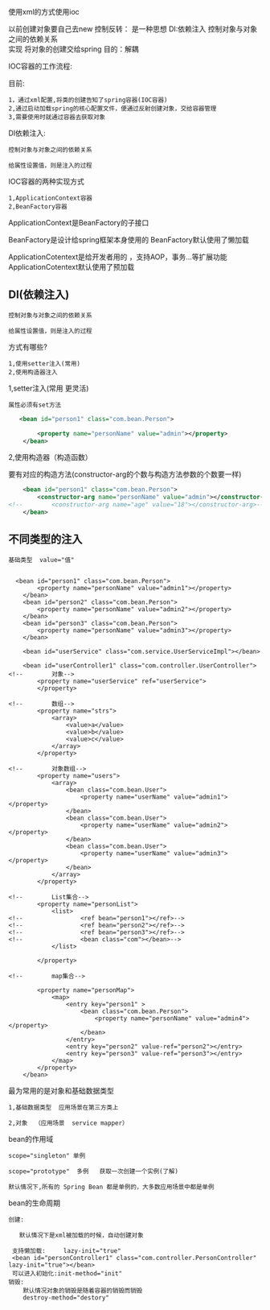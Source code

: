 使用xml的方式使用ioc

以前创建对象要自己去new
控制反转： 是一种思想
DI:依赖注入   控制对象与对象之间的依赖关系   
实现
将对象的创建交给spring
目的：解耦

IOC容器的工作流程:

目前:

```properties
1，通过xml配置,将类的创建告知了spring容器(IOC容器)
2,通过启动加载spring的核心配置文件，便通过反射创建对象，交给容器管理
3,需要使用时就通过容器去获取对象
```

DI依赖注入:

```properties
控制对象与对象之间的依赖关系

给属性设置值，则是注入的过程
```

IOC容器的两种实现方式

```properties
1,ApplicationContext容器
2,BeanFactory容器
```

ApplicationContext是BeanFactory的子接口

BeanFactory是设计给spring框架本身使用的
BeanFactory默认使用了懒加载



ApplicationCotentext是给开发者用的 ，支持AOP，事务...等扩展功能
ApplicationCotentext默认使用了预加载



## DI(依赖注入)

```properties
控制对象与对象之间的依赖关系

给属性设置值，则是注入的过程
```



方式有哪些?

```properties
1,使用setter注入(常用)
2,使用构造器注入
```



1,setter注入(常用  更灵活)

```properties
属性必须有set方法
```

```xml
   <bean id="person1" class="com.bean.Person">

        <property name="personName" value="admin"></property>
    </bean>
```

2,使用构造器（构造函数）

要有对应的构造方法(constructor-arg的个数与构造方法参数的个数要一样)

```xml
    <bean id="person1" class="com.bean.Person">
        <constructor-arg name="personName" value="admin"></constructor-arg>
<!--        <constructor-arg name="age" value="18"></constructor-arg>-->
    </bean>
```
## 不同类型的注入

```properties
基础类型  value="值"


  <bean id="person1" class="com.bean.Person">
        <property name="personName" value="admin1"></property>
    </bean>
    <bean id="person2" class="com.bean.Person">
        <property name="personName" value="admin2"></property>
    </bean>
    <bean id="person3" class="com.bean.Person">
        <property name="personName" value="admin3"></property>
    </bean>

    <bean id="userService" class="com.service.UserServiceImpl"></bean>

    <bean id="userController1" class="com.controller.UserController">
<!--        对象-->
        <property name="userService" ref="userService">
        </property>

<!--        数组-->
        <property name="strs">
            <array>
                <value>a</value>
                <value>b</value>
                <value>c</value>
            </array>
        </property>

<!--        对象数组-->
        <property name="users">
            <array>
                <bean class="com.bean.User">
                    <property name="userName" value="admin1"></property>
                </bean>
                <bean class="com.bean.User">
                    <property name="userName" value="admin2"></property>
                </bean>
                <bean class="com.bean.User">
                    <property name="userName" value="admin3"></property>
                </bean>
            </array>
        </property>

<!--        List集合-->
        <property name="personList">
            <list>
<!--                <ref bean="person1"></ref>-->
<!--                <ref bean="person2"></ref>-->
<!--                <ref bean="person3"></ref>-->
<!--                <bean class="com"></bean>-->
            </list>

        </property>

<!--        map集合-->

        <property name="personMap">
            <map>
                <entry key="person1" >
                    <bean class="com.bean.Person">
                        <property name="personName" value="admin4"></property>
                    </bean>
                </entry>
                <entry key="person2" value-ref="person2"></entry>
                <entry key="person3" value-ref="person3"></entry>
            </map>
        </property>
    </bean>

```

最为常用的是对象和基础数据类型



```properties
1,基础数据类型  应用场景在第三方类上

2,对象  （应用场景  service mapper）
```



bean的作用域

```
scope="singleton" 单例

scope="prototype"  多例   获取一次创建一个实例(了解)
```

```properties
默认情况下,所有的 Spring Bean 都是单例的，大多数应用场景中都是单例
```

bean的生命周期

```properties
创建:

   默认情况下是xml被加载的时候，自动创建对象
   
 支持懒加载:     lazy-init="true"
 <bean id="personController1" class="com.controller.PersonController"  lazy-init="true"></bean>
 可以进入初始化:init-method="init"
销毁:
	默认情况对象的销毁是随着容器的销毁而销毁
	destroy-method="destory"
```




